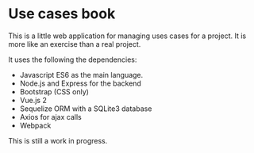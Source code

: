 # Use cases book

This is a little web application for managing uses cases for a project.
It is more like an exercise than a real project.

It uses the following the dependencies:

* Javascript ES6 as the main language.
* Node.js and Express for the backend
* Bootstrap (CSS only)
* Vue.js 2
* Sequelize ORM with a SQLite3 database
* Axios for ajax calls
* Webpack

This is still a work in progress.